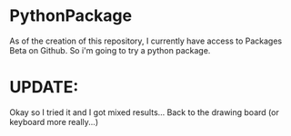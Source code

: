# PythonPackage
 As of the creation of this repository, I currently have access to Packages Beta on Github. So i'm going to try a python package.

 # UPDATE:
 Okay so I tried it and I got mixed results... Back to the drawing board (or keyboard more really...)
